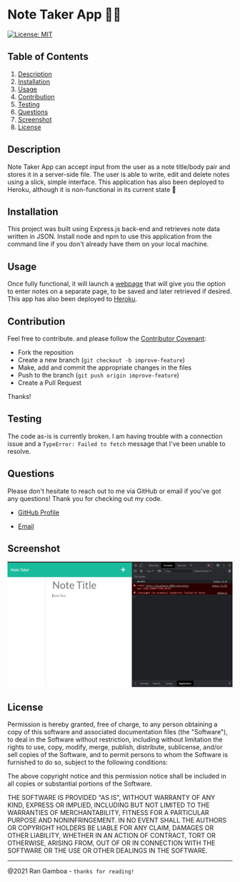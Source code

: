 # Note Taker App 📝🙁

[![License: MIT](https://img.shields.io/badge/License-MIT-yellow.svg)](https://opensource.org/licenses/MIT)

## Table of Contents

  1. [Description](#description)
  3. [Installation](#installation)
  4. [Usage](#usage)
  5. [Contribution](#contribution)
  6. [Testing](#testing)
  7. [Questions](#questions)
  8. [Screenshot](#screenshot)
  9. [License](#license)
  
## Description

Note Taker App can accept input from the user as a note title/body pair and stores it in a server-side file. The user is able to write, edit and delete notes using a slick, simple interface. This application has also been deployed to Heroku, although it is non-functional in its current state 🙁

## Installation

This project was built using Express.js back-end and retrieves note data written in JSON. Install node and npm to use this application from the command line if you don't already have them on your local machine.

## Usage

Once fully functional, it will launch a [webpage](https://rangamboa.github.io/note-taker-app/) that will give you the option to enter notes on a separate page, to be saved and later retrieved if desired. This app has also been deployed to [Heroku](https://rg-note-taker.herokuapp.com/).

## Contribution

Feel free to contribute. and please follow the [Contributor Covenant](http://contributor-covenant.org/version/1/3/0/):

* Fork the reposition
* Create a new branch (``git checkout -b improve-feature``)
* Make, add and commit the appropriate changes in the files
* Push to the branch (``git push origin improve-feature``)
* Create a Pull Request

Thanks!

## Testing

The code as-is is currently broken. I am having trouble with a connection issue and a ``TypeError: Failed to fetch`` message that I've been unable to resolve.

## Questions

Please don't hesitate to reach out to me via GitHub or email if you've got any questions! Thank you for checking out my code.

* [GitHub Profile](https://github.com/rangamboa) 

* [Email](mailto:rangamboa@gmail.com)

## Screenshot
![Screenshot of generated HTML page](./Assets/screenshot.jpg)

## License

Permission is hereby granted, free of charge, to any person obtaining a copy of this software and associated documentation files (the "Software"), to deal in the Software without restriction, including without limitation the rights to use, copy, modify, merge, publish, distribute, sublicense, and/or sell copies of the Software, and to permit persons to whom the Software is furnished to do so, subject to the following conditions:

The above copyright notice and this permission notice shall be included in all copies or substantial portions of the Software.

THE SOFTWARE IS PROVIDED "AS IS", WITHOUT WARRANTY OF ANY KIND, EXPRESS OR IMPLIED, INCLUDING BUT NOT LIMITED TO THE WARRANTIES OF MERCHANTABILITY, FITNESS FOR A PARTICULAR PURPOSE AND NONINFRINGEMENT. IN NO EVENT SHALL THE AUTHORS OR COPYRIGHT HOLDERS BE LIABLE FOR ANY CLAIM, DAMAGES OR OTHER LIABILITY, WHETHER IN AN ACTION OF CONTRACT, TORT OR OTHERWISE, ARISING FROM, OUT OF OR IN CONNECTION WITH THE SOFTWARE OR THE USE OR OTHER DEALINGS IN THE SOFTWARE.

---
@2021 Ran Gamboa - ``thanks for reading!``
